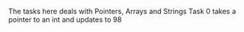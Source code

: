The tasks here deals with Pointers, Arrays and Strings
Task 0 takes a pointer to an int and updates to 98
